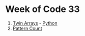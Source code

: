 # Week of Code 33

1. [Twin Arrays](https://www.hackerrank.com/contests/w33/challenges/twin-arrays) - [Python](twin_arrays.py)
2. [Pattern Count](https://www.hackerrank.com/contests/w33/challenges/pattern-count)